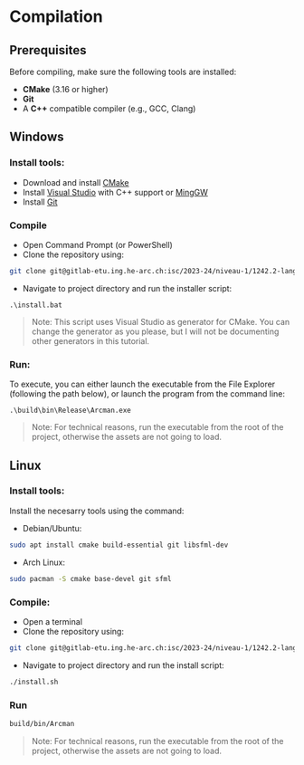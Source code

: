 # Compilation

## Prerequisites

Before compiling, make sure the following tools are installed:

- **CMake** (3.16 or higher)
- **Git**
- A **C++** compatible compiler (e.g., GCC, Clang)

## Windows

### Install tools:

- Download and install [CMake](https://cmake.org)
- Install [Visual Studio](https://visualstudio.microsoft.com/downloads/) with C++ support or [MingGW](https://www.mingw-w64.org/)
- Install [Git](https://git-scm.com/download/win)

### Compile

- Open Command Prompt (or PowerShell)
- Clone the repository using:
```bash
git clone git@gitlab-etu.ing.he-arc.ch:isc/2023-24/niveau-1/1242.2-langagecpp/isc1cd/cpp_filrouge_iscc_arsenescu.git
```
- Navigate to project directory and run the installer script:
```batch
.\install.bat
```
> Note: This script uses Visual Studio as generator for CMake. You can change the generator as you please, but I will not be documenting other generators in this tutorial. 

### Run:

To execute, you can either launch the executable from the File Explorer (following the path below), or launch the program from the command line:

```batch
.\build\bin\Release\Arcman.exe
```
> Note: For technical reasons, run the executable from the root of the project, otherwise the assets are not going to load.

## Linux

### Install tools:

Install the necesarry tools using the command:

- Debian/Ubuntu:

```bash
sudo apt install cmake build-essential git libsfml-dev
```

- Arch Linux:

```bash
sudo pacman -S cmake base-devel git sfml
```

### Compile:

- Open a terminal
- Clone the repository using:

```bash
git clone git@gitlab-etu.ing.he-arc.ch:isc/2023-24/niveau-1/1242.2-langagecpp/isc1cd/cpp_filrouge_iscc_arsenescu.git
```
- Navigate to project directory and run the install script:

```bash
./install.sh
```

### Run

```bash
build/bin/Arcman
```
> Note: For technical reasons, run the executable from the root of the project, otherwise the assets are not going to load.

